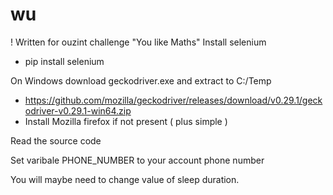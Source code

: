 # wu
! Written for ouzint challenge "You like Maths"
Install selenium
- pip install selenium

On Windows download geckodriver.exe and extract to  C:/Temp 
 - https://github.com/mozilla/geckodriver/releases/download/v0.29.1/geckodriver-v0.29.1-win64.zip
 - Install Mozilla firefox if not present ( plus simple )

Read the source code

Set varibale PHONE_NUMBER to your account phone number

You will maybe need to change value of sleep duration. 
